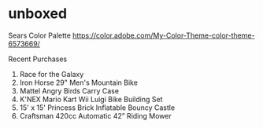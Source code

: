 # unboxed

Sears Color Palette
https://color.adobe.com/My-Color-Theme-color-theme-6573669/

Recent Purchases
1. Race for the Galaxy
2. Iron Horse 29" Men's Mountain Bike
3. Mattel Angry Birds Carry Case
4. K'NEX Mario Kart Wii Luigi Bike Building Set
5. 15' x 15' Princess Brick Inflatable Bouncy Castle
6. Craftsman 420cc Automatic 42” Riding Mower


